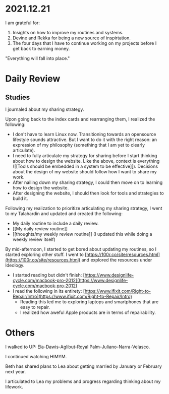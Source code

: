 # 2021.12.21

I am grateful for:

1. Insights on how to improve my routines and systems.
2. Devine and Rekka for being a new source of inspirtation.
3. The four days that I have to continue working on my projects before I get back to earning money.

"Everything will fall into place."

# Daily Review

## Studies

I journaled about my sharing strategy.

Upon going back to the index cards and rearranging them, I realized the following:

- I don't have to learn Linux now. Transitioning towards an opensource lifestyle sounds attractive. But I want to do it with the right reason: an expression of my philosophy (something that I am yet to clearly articulate).
- I need to fully articulate my strategy for sharing before I start thinking about how to design the website. Like the above, context is everything ([[Tools should be embedded in a system to be effective]]). Decisions about the design of my website should follow how I want to share my work.
- After nailing down my sharing strategy, I could then move on to learning how to design the website.
- After designing the website, I should then look for tools and strategies to build it.

Following my realization to prioritize articulating my sharing strategy, I went to my Talahardin and updated and created the following:

- My daily routine to include a daily review.
- [[My daily review routine]]
- [[thoughts/my weekly review routine]] (I updated this while doing a weekly review itself)

By mid-afternoon, I started to get bored about updating my routines, so I started exploring other stuff. I went to [https://100r.co/site/resources.html](https://100r.co/site/resources.html) and explored the resources under Ideology.

- I started reading but didn't finish: [https://www.designlife-cycle.com/macbook-pro-2012](https://www.designlife-cycle.com/macbook-pro-2012)
- I read the following in its entirety: [https://www.ifixit.com/Right-to-Repair/Intro](https://www.ifixit.com/Right-to-Repair/Intro)
   - Reading this led me to exploring laptops and smartphones that are easy to repair.
   - I realized how aweful Apple products are in terms of repairability.

# Others

I walked to UP: Ela-Dawis-Aglibut-Royal Palm-Juliano-Narra-Velasco.

I continued watching HIMYM.

Beth has shared plans to Lea about getting married by January or February next year.

I articulated to Lea my problems and progress regarding thinking about my lifework.

